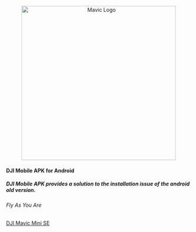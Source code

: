 <p align="center">
  <a href="https://www.dji.com" target="blank">
    <img src="https://cdn.mos.cms.futurecdn.net/953xCttbFVLzg9XBDxKXgL.jpg" width="420" alt="Mavic Logo" />
  </a>
</p>

<p align="center">
  <h4>DJI Mobile APK for Android</h4>
  <h5>DJI Mobile APK provides a solution to the installation issue of the android old version.</h5>
  <h6>Fly As You Are</h6>
</p>

[DJI Mavic Mini SE](https://www.dji.com/mini-se)
